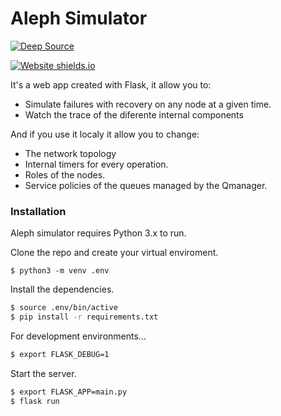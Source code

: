 # Aleph Simulator


[![Deep Source](https://static.deepsource.io/deepsource-badge-light.svg)](https://deepsource.io/gh/BigData95/Aleph_flask/)

[![Website shields.io](https://img.shields.io/website-up-down-green-red/http/shields.io.svg)](https://aleph-simulator.herokuapp.com/)



It's a web app created with Flask, it allow you to:
  - Simulate failures with recovery on any node at a given time.
  - Watch the trace of the diferente internal components
  
And if you use it localy it allow you to change:
  - The network topology
  - Internal timers for every operation. 
  - Roles of the nodes. 
  - Service policies of the queues managed by the Qmanager.


### Installation

Aleph simulator requires Python 3.x to run. 

Clone the repo and create your virtual enviroment.
```
$ python3 -m venv .env 
```
Install the dependencies.
```sh
$ source .env/bin/active
$ pip install -r requirements.txt
```
For development environments...
```sh
$ export FLASK_DEBUG=1
```
Start the server.
```sh
$ export FLASK_APP=main.py
$ flask run
```

